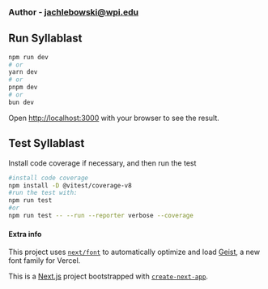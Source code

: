 ### Author - jachlebowski@wpi.edu

## Run Syllablast

```bash
npm run dev
# or
yarn dev
# or
pnpm dev
# or
bun dev
```

Open [http://localhost:3000](http://localhost:3000) with your browser to see the result.

## Test Syllablast

Install code coverage if necessary, and then run the test

```bash
#install code coverage
npm install -D @vitest/coverage-v8
#run the test with:
npm run test
#or
npm run test -- --run --reporter verbose --coverage
```


#### Extra info
This project uses [`next/font`](https://nextjs.org/docs/app/building-your-application/optimizing/fonts) to automatically optimize and load [Geist](https://vercel.com/font), a new font family for Vercel.

This is a [Next.js](https://nextjs.org) project bootstrapped with [`create-next-app`](https://nextjs.org/docs/app/api-reference/cli/create-next-app).